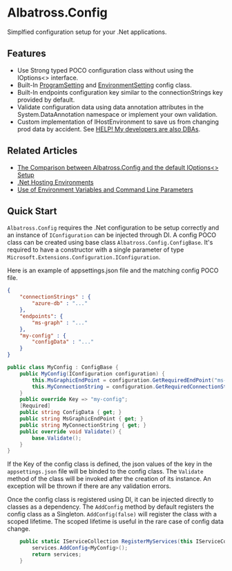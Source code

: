 # Albatross.Config
Simplfied configuration setup for your .Net applications.

## Features
* Use Strong typed POCO configuration class without using the IOptions<> interface.
* Built-In [ProgramSetting](./ProgramSetting.cs) and [EnvironmentSetting](./EnvironmentSetting.cs) config class.
* Built-In endpoints configuration key similar to the connectionStrings key provided by default.
* Validate configuration data using data annotation attributes in the System.DataAnnotation namespace or implement your own validation.
* Custom implementation of IHostEnvironment to save us from changing prod data by accident.  See [HELP!  My developers are also DBAs](../docs/hosting-env.md).

## Related Articles
* [The Comparison between Albatross.Config and the default IOptions<> Setup](../docs/the-comparison.md)
* [.Net Hosting Environments](../docs/hosting-env.md)
* [Use of Environment Variables and Command Line Parameters](../docs/hosting-env.md)

## Quick Start
`Albatross.Config` requires the .Net configuration to be setup correctly and an instance of `IConfiguration` can be injected through DI.  A config POCO class can be created using base class `Albatross.Config.ConfigBase`.  It's required to have a constructor with a single parameter of type `Microsoft.Extensions.Configuration.IConfiguration`.

Here is an example of appsettings.json file and the matching config POCO file.
```json
{
	"connectionStrings" : {
		"azure-db" : "..."
	},
	"endpoints": {
		"ms-graph" : "..."
	},
	"my-config" : {
		"configData" : "..."
	}
}
```
```csharp
public class MyConfig : ConfigBase {
	public MyConfig(IConfiguration configuration) {
		this.MsGraphicEndPoint = configuration.GetRequiredEndPoint("ms-graph");
		this.MyConnectionString = configuration.GetRequiredConnectionString("azure-db");
	}
	public override Key => "my-config";
	[Required]
	public string ConfigData { get; }
	public string MsGraphicEndPoint { get; }
	public string MyConnectionString { get; }
	public override void Validate() {
		base.Validate();
	}
}
```
If the Key of the config class is defined, the json values of the key in the `appsettings.json` file will be binded to the config class.  The `Validate` method of the class will be invoked after the creation of its instance.  An exception will be thrown if there are any validation errors.

Once the config class is registered using DI, it can be injected directly to classes as a dependency.  The `AddConfig` method by default registers the config class as a Singleton.  `AddConfig(false)` will register the class with a scoped lifetime.  The scoped lifetime is useful in the rare case of config data change.
```csharp
	public static IServiceCollection RegisterMyServices(this IServiceCollection services) {
		services.AddConfig<MyConfig>();
		return services;
	}
```